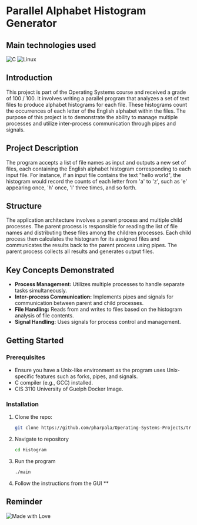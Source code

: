 # Parallel Alphabet Histogram Generator

## Main technologies used

![C](https://img.shields.io/badge/C-00599C?style=for-the-badge&logo=c&logoColor=white)
![Linux](https://img.shields.io/badge/Linux-FCC624?style=for-the-badge&logo=linux&logoColor=black)
## Introduction

This project is part of the Operating Systems course and received a grade of 100 / 100. It involves writing a parallel program that analyzes a set of text files to produce alphabet histograms for each file. These histograms count the occurrences of each letter of the English alphabet within the files. The purpose of this project is to demonstrate the ability to manage multiple processes and utilize inter-process communication through pipes and signals.

## Project Description

The program accepts a list of file names as input and outputs a new set of files, each containing the English alphabet histogram corresponding to each input file. For instance, if an input file contains the text "hello world", the histogram would record the counts of each letter from 'a' to 'z', such as 'e' appearing once, 'h' once, 'l' three times, and so forth.

## Structure

The application architecture involves a parent process and multiple child processes. The parent process is responsible for reading the list of file names and distributing these files among the children processes. Each child process then calculates the histogram for its assigned files and communicates the results back to the parent process using pipes. The parent process collects all results and generates output files.

## Key Concepts Demonstrated

- **Process Management:** Utilizes multiple processes to handle separate tasks simultaneously.
- **Inter-process Communication:** Implements pipes and signals for communication between parent and child processes.
- **File Handling:** Reads from and writes to files based on the histogram analysis of file contents.
- **Signal Handling:** Uses signals for process control and management.

## Getting Started

### Prerequisites

- Ensure you have a Unix-like environment as the program uses Unix-specific features such as forks, pipes, and signals.
- C compiler (e.g., GCC) installed.
- CIS 3110 University of Guelph Docker Image.

### Installation

1. Clone the repo:
   ```bash
   git clone https://github.com/pharpala/Operating-Systems-Projects/tree/main/Histogram

2. Navigate to repository
   ```bash
   cd Histogram

3. Run the program
   ```bash
   ./main

4. Follow the instructions from the GUI
   **

## Reminder

![Made with Love](http://ForTheBadge.com/images/badges/built-with-love.svg)
